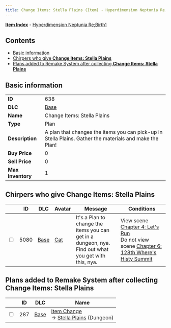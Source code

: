 ```yaml
---
title: Change Items: Stella Plains (Item) - Hyperdimension Neptunia Re;Birth1
---
```


[**Item Index**](/neptunia/rb1/item/index.html) - [Hyperdimension Neptunia Re;Birth1](/neptunia/rb1)

## Contents

- [Basic information](#basic-information)
- [Chirpers who give **Change Items: Stella Plains**](#chirpers-who-give-change-items-stella-plains)
- [Plans added to Remake System after collecting **Change Items: Stella Plains**](#plans-added-to-remake-system-after-collecting-change-items-stella-plains)
## Basic information

|   |   |
| -- | -- |
| **ID** | 638 |
| **DLC** | [Base](/neptunia/rb1/dlc/1-base.html) |
| **Name** | Change Items: Stella Plains |
| **Type** | Plan |
| **Description** | A plan that changes the items you can pick-up in Stella Plains. Gather the materials and make the Plan! |
| **Buy Price** | 0 |
| **Sell Price** | 0 |
| **Max inventory** | 1 |


## Chirpers who give **Change Items: Stella Plains**

|    | ID | DLC | Avatar | Message | Conditions |
| -- | -- | --- | ------ | ------- | ---------- |
| <input type="checkbox" id="rb1-chirper-event-1-5080" class="trackbox" /> | 5080 | [Base](/neptunia/rb1/dlc/1-base.html) | [Cat](/neptunia/rb1/undefined/1-226-cat.html) | It's a Plan to change the items you can get in a dungeon, nya.<br />Find out what you get with this, nya. | View scene [Chapter 4: Let's Run](/neptunia/rb1/scene/1-421-chapter-4-lets-run.html)<br />Do not view scene [Chapter 6: 128th Where's Histy Summit](/neptunia/rb1/scene/1-601-chapter-6-128th-wheres-histy-summit.html) |


## Plans added to Remake System after collecting **Change Items: Stella Plains**

|    | ID | DLC | Name |
| -- | -- | --- | ---- |
| <input type="checkbox" id="rb1-remake-1-287" class="trackbox" /> | 287 | [Base](/neptunia/rb1/dlc/1-base.html) | [Item Change](/neptunia/rb1/remake/1-287-item-change.html)<br /> → [Stella Plains](/neptunia/rb1/dungeon/1-15-stella-plains.html) (Dungeon) |
